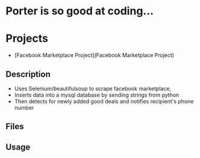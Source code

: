 # Porter is so good at coding...

# Projects
 - [Facebook Marketplace Project](Facebook Marketplace Project)
## Description
 - Uses Selenium/beautifulsoup to scrape facebook marketplace, 
 - Inserts data into a mysql database by sending strings from python
 - Then detects for newly added good deals and notifies recipient's phone number

## Files

## Usage
